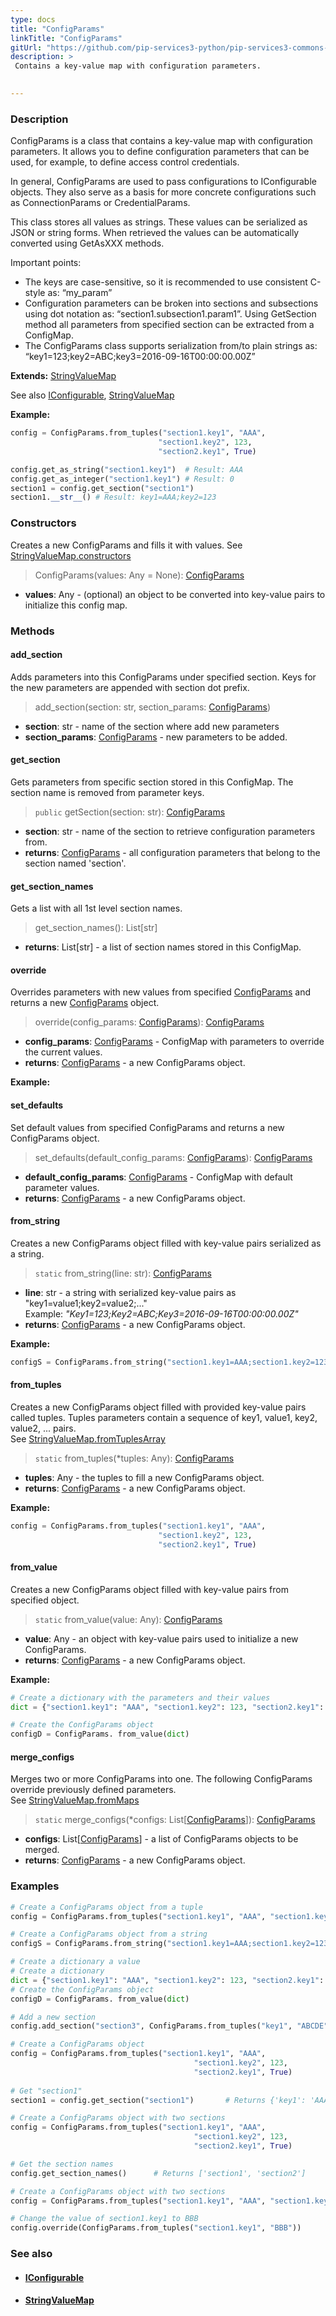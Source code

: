 ```yaml
---
type: docs
title: "ConfigParams"
linkTitle: "ConfigParams"
gitUrl: "https://github.com/pip-services3-python/pip-services3-commons-python"
description: > 
 Contains a key-value map with configuration parameters. 

  
---
```

### Description
ConfigParams is a class that contains a key-value map with configuration parameters. It allows you to define configuration parameters that can be used, for example, to define access control credentials.  

In general, ConfigParams are used to pass configurations to IConfigurable objects. They also serve as a basis for more concrete configurations such as ConnectionParams or CredentialParams. 

This class stores all values as strings. These values can be serialized as JSON or string forms. When retrieved the values can be automatically converted using GetAsXXX methods.

Important points:   
- The keys are case-sensitive, so it is recommended to use consistent C-style as: “my_param”
- Configuration parameters can be broken into sections and subsections using dot notation as: “section1.subsection1.param1”. Using GetSection method all parameters from specified section can be extracted from a ConfigMap.
- The ConfigParams class supports serialization from/to plain strings as: “key1=123;key2=ABC;key3=2016-09-16T00:00:00.00Z”


**Extends:** [StringValueMap](../../data/string_value_map)

See also [IConfigurable](../iconfigurable), [StringValueMap](../../data/string_value_map)

**Example:**

```python
config = ConfigParams.from_tuples("section1.key1", "AAA",
                                 "section1.key2", 123,
                                 "section2.key1", True)

config.get_as_string("section1.key1")  # Result: AAA
config.get_as_integer("section1.key1") # Result: 0
section1 = config.get_section("section1")
section1.__str__() # Result: key1=AAA;key2=123

```

### Constructors
Creates a new ConfigParams and fills it with values.
See [StringValueMap.constructors](../../data/string_value_map/#constructors)

> ConfigParams(values: Any = None): [ConfigParams]()

- **values**: Any - (optional) an object to be converted into key-value pairs to initialize this config map.

### Methods

#### add_section
Adds parameters into this ConfigParams under specified section.
Keys for the new parameters are appended with section dot prefix.

> add_section(section: str, section_params: [ConfigParams]())

- **section**: str - name of the section where add new parameters
- **section_params**: [ConfigParams]() - new parameters to be added.

#### get_section
Gets parameters from specific section stored in this ConfigMap.
The section name is removed from parameter keys.

> `public` getSection(section: str): [ConfigParams]()

- **section**: str - name of the section to retrieve configuration parameters from.
- **returns**: [ConfigParams]() - all configuration parameters that belong to the section named 'section'. 
                                     
#### get_section_names
Gets a list with all 1st level section names.

> get_section_names(): List[str]

- **returns**: List[str] - a list of section names stored in this ConfigMap.

#### override
Overrides parameters with new values from specified [ConfigParams]()
and returns a new [ConfigParams]() object.

> override(config_params: [ConfigParams]()): [ConfigParams]()

- **config_params**: [ConfigParams]() - ConfigMap with parameters to override the current values.
- **returns**: [ConfigParams]() - a new ConfigParams object.

**Example:**

#### set_defaults
Set default values from specified ConfigParams and returns a new ConfigParams object.

> set_defaults(default_config_params: [ConfigParams]()): [ConfigParams]()

- **default_config_params**: [ConfigParams]() - ConfigMap with default parameter values.
- **returns**: [ConfigParams]() - a new ConfigParams object.

#### from_string
Creates a new ConfigParams object filled with key-value pairs serialized as a string.

> `static` from_string(line: str): [ConfigParams]()

- **line**: str - a string with serialized key-value pairs as "key1=value1;key2=value2;..."  
Example: *"Key1=123;Key2=ABC;Key3=2016-09-16T00:00:00.00Z"*
- **returns**: [ConfigParams]() - a new ConfigParams object.

**Example:**
```python
configS = ConfigParams.from_string("section1.key1=AAA;section1.key2=123;section2.key1=True")
```
#### from_tuples
Creates a new ConfigParams object filled with provided key-value pairs called tuples.
Tuples parameters contain a sequence of key1, value1, key2, value2, ... pairs.  
See [StringValueMap.fromTuplesArray](../../data/string_value_map/#fromtuplesarray)

> `static` from_tuples(*tuples: Any): [ConfigParams]()

- **tuples**: Any - the tuples to fill a new ConfigParams object.
- **returns**: [ConfigParams]() - a new ConfigParams object.

**Example:**
```python
config = ConfigParams.from_tuples("section1.key1", "AAA",
                                 "section1.key2", 123,
                                 "section2.key1", True)
```

#### from_value
Creates a new ConfigParams object filled with key-value pairs from specified object.

> `static` from_value(value: Any): [ConfigParams]()

- **value**: Any - an object with key-value pairs used to initialize a new ConfigParams.
- **returns**: [ConfigParams]() - a new ConfigParams object.

**Example:**
```python
# Create a dictionary with the parameters and their values
dict = {"section1.key1": "AAA", "section1.key2": 123, "section2.key1": True}

# Create the ConfigParams object
configD = ConfigParams. from_value(dict)
```

#### merge_configs
Merges two or more ConfigParams into one. The following ConfigParams override
previously defined parameters.  
See [StringValueMap.fromMaps](../../data/string_value_map/#frommaps)

> `static` merge_configs(*configs: List[[ConfigParams]()]): [ConfigParams]()

- **configs**:  List[[ConfigParams]()] - a list of ConfigParams objects to be merged.
- **returns**: [ConfigParams]() - a new ConfigParams object.

### Examples   

```python
# Create a ConfigParams object from a tuple
config = ConfigParams.from_tuples("section1.key1", "AAA", "section1.key2", 123, "section2.key1", True)

# Create a ConfigParams object from a string
configS = ConfigParams.from_string("section1.key1=AAA;section1.key2=123;section2.key1=True")

# Create a dictionary a value
# Create a dictionary
dict = {"section1.key1": "AAA", "section1.key2": 123, "section2.key1": True}
# Create the ConfigParams object
configD = ConfigParams. from_value(dict)

# Add a new section 
config.add_section("section3", ConfigParams.from_tuples("key1", "ABCDE"))

# Create a ConfigParams object
config = ConfigParams.from_tuples("section1.key1", "AAA",
                                         "section1.key2", 123,
                                         "section2.key1", True)
                                         
# Get "section1"                                        
section1 = config.get_section("section1")       # Returns {'key1': 'AAA', 'key2': '123'} 

# Create a ConfigParams object with two sections
config = ConfigParams.from_tuples("section1.key1", "AAA",
                                         "section1.key2", 123,
                                         "section2.key1", True)

# Get the section names
config.get_section_names()      # Returns ['section1', 'section2']

# Create a ConfigParams object with two sections
config = ConfigParams.from_tuples("section1.key1", "AAA", "section1.key2", 123, "section2.key1", True)

# Change the value of section1.key1 to BBB
config.override(ConfigParams.from_tuples("section1.key1", "BBB")) 
```

### See also
- #### [IConfigurable](../iconfigurable)
- #### [StringValueMap](../../data/string_value_map)
